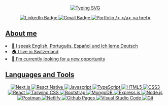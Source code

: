 <div id="badges" align="center">
    <p>
      <a href="https://git.io/typing-svg"><img src="https://readme-typing-svg.demolab.com?font=Roboto+Mono&size=25&pause=1000&color=F9A826&center=true&width=500&height=40&lines=Hi!+I'm+Thalita++;and+I'm+a+Full-Stack+Developer" alt="Typing SVG" />
    </p>
    <a href="https://www.linkedin.com/in/thalitadosreis/">
      <img src="https://img.shields.io/badge/LinkedIn-blue?style=for-the-badge&logo=linkedin&logoColor=white" alt="LinkedIn Badge" />
    </a>
    <a href="mailto:dosreistha@gmail.com">
      <img src="https://img.shields.io/badge/Gmail-D14836?style=for-the-badge&logo=gmail&logoColor=white" alt="Gmail Badge" />
    </a> 
    <a href="https://dosreis-portfolio.netlify.app/" >
      <img src="https://img.shields.io/badge/Portfolio-F7A41D.svg?&style=for-the-badge&logoColor=white" alt="Portfolio />
    </a>
    <a href="#" />
</div>

## About me
<li> 💬 I speak English, Português, Español und Ich lerne Deutsch </li>
<li> 🏠 I live in Switzerland </li>
<li> 📌 I'm currently looking for a new opportunity </li>
                                                                                                       
## Languages and Tools
<div id="badges" align="center">
	<img src="https://img.shields.io/badge/next%20js-000000?style=for-the-badge&logo=nextdotjs&logoColor=white" alt="Next.js" />
	<img src="https://img.shields.io/badge/React_Native-20232A?style=for-the-badge&logo=react&logoColor=61DAFB" alt="React Native" />
	<img src="https://img.shields.io/badge/javascript-%23323330.svg?style=for-the-badge&logo=javascript&logoColor=%23F7DF1E" alt="Javascript" />
	<img src="https://img.shields.io/badge/TypeScript-007ACC?style=for-the-badge&logo=typescript&logoColor=white" alt="TypeScript" />
	<img src="https://img.shields.io/badge/html5-%23E34F26.svg?style=for-the-badge&logo=html5&logoColor=white" alt="HTML5" />
	<img src="https://img.shields.io/badge/css3-%231572B6.svg?style=for-the-badge&logo=css3&logoColor=white" alt="CSS3" />
	<img src="https://img.shields.io/badge/react-%2320232a.svg?style=for-the-badge&logo=react&logoColor=%2361DAFB" alt="React" />
	<img src='https://img.shields.io/badge/Tailwind_CSS-38B2AC?style=for-the-badge&logo=tailwind-css&logoColor=white' alt="Tailwind CSS" />
	<img src="https://img.shields.io/badge/bootstrap-%23563D7C.svg?style=for-the-badge&logo=bootstrap&logoColor=white" alt="Bootstrap" />
	<img src="https://img.shields.io/badge/MongoDB-%234ea94b.svg?style=for-the-badge&logo=mongodb&logoColor=white" alt="MongoDB" />
	<img src="https://img.shields.io/badge/express.js-%23404d59.svg?style=for-the-badge&logo=express&logoColor=%2361DAFB" alt="Express.js" />
	<img src="https://img.shields.io/badge/node.js-6DA55F?style=for-the-badge&logo=node.js&logoColor=white" alt="Node.js" />
	<img src="https://img.shields.io/badge/Postman-FF6C37?style=for-the-badge&logo=postman&logoColor=white" alt="Postman" />
	<img src="https://img.shields.io/badge/netlify-%23000000.svg?style=for-the-badge&logo=netlify&logoColor=#00C7B7" alt="Netlify" />
	<img src="https://img.shields.io/badge/github%20pages-%23121011.svg?style=for-the-badge&logo=github&logoColor=white" alt="Github Pages" />
	<img src="https://img.shields.io/badge/Visual%20Studio%20Code-0078d7.svg?style=for-the-badge&logo=visual-studio-code&logoColor=white" alt="Visual Studio Code" />
	<img src="https://img.shields.io/badge/git-%23F05033.svg?style=for-the-badge&logo=git&logoColor=white" alt="Git" />
</div>
